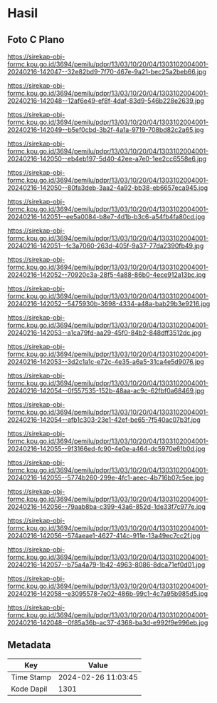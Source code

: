 # Hasil

## Foto C Plano

https://sirekap-obj-formc.kpu.go.id/3694/pemilu/pdpr/13/03/10/20/04/1303102004001-20240216-142047--32e82bd9-7f70-467e-9a21-bec25a2beb66.jpg

https://sirekap-obj-formc.kpu.go.id/3694/pemilu/pdpr/13/03/10/20/04/1303102004001-20240216-142048--12af6e49-ef8f-4daf-83d9-546b228e2639.jpg

https://sirekap-obj-formc.kpu.go.id/3694/pemilu/pdpr/13/03/10/20/04/1303102004001-20240216-142049--b5ef0cbd-3b2f-4a1a-9719-708bd82c2a65.jpg

https://sirekap-obj-formc.kpu.go.id/3694/pemilu/pdpr/13/03/10/20/04/1303102004001-20240216-142050--eb4eb197-5d40-42ee-a7e0-1ee2cc6558e6.jpg

https://sirekap-obj-formc.kpu.go.id/3694/pemilu/pdpr/13/03/10/20/04/1303102004001-20240216-142050--80fa3deb-3aa2-4a92-bb38-eb6657eca945.jpg

https://sirekap-obj-formc.kpu.go.id/3694/pemilu/pdpr/13/03/10/20/04/1303102004001-20240216-142051--ee5a0084-b8e7-4d1b-b3c6-a54fb4fa80cd.jpg

https://sirekap-obj-formc.kpu.go.id/3694/pemilu/pdpr/13/03/10/20/04/1303102004001-20240216-142051--fc3a7060-263d-405f-9a37-77da2390fb49.jpg

https://sirekap-obj-formc.kpu.go.id/3694/pemilu/pdpr/13/03/10/20/04/1303102004001-20240216-142052--70920c3a-28f5-4a88-86b0-4ece912a13bc.jpg

https://sirekap-obj-formc.kpu.go.id/3694/pemilu/pdpr/13/03/10/20/04/1303102004001-20240216-142052--5475930b-3698-4334-a48a-bab29b3e9216.jpg

https://sirekap-obj-formc.kpu.go.id/3694/pemilu/pdpr/13/03/10/20/04/1303102004001-20240216-142053--a1ca79fd-aa29-45f0-84b2-848dff3512dc.jpg

https://sirekap-obj-formc.kpu.go.id/3694/pemilu/pdpr/13/03/10/20/04/1303102004001-20240216-142053--3d2c1a1c-e72c-4e35-a6a5-31ca4e5d9076.jpg

https://sirekap-obj-formc.kpu.go.id/3694/pemilu/pdpr/13/03/10/20/04/1303102004001-20240216-142054--0f557535-152b-48aa-ac9c-62fbf0a68469.jpg

https://sirekap-obj-formc.kpu.go.id/3694/pemilu/pdpr/13/03/10/20/04/1303102004001-20240216-142054--afb1c303-23e1-42ef-be65-7f540ac07b3f.jpg

https://sirekap-obj-formc.kpu.go.id/3694/pemilu/pdpr/13/03/10/20/04/1303102004001-20240216-142055--9f3166ed-fc90-4e0e-a464-dc5970e61b0d.jpg

https://sirekap-obj-formc.kpu.go.id/3694/pemilu/pdpr/13/03/10/20/04/1303102004001-20240216-142055--5774b260-299e-4fc1-aeec-4b716b07c5ee.jpg

https://sirekap-obj-formc.kpu.go.id/3694/pemilu/pdpr/13/03/10/20/04/1303102004001-20240216-142056--79aab8ba-c399-43a6-852d-1de33f7c977e.jpg

https://sirekap-obj-formc.kpu.go.id/3694/pemilu/pdpr/13/03/10/20/04/1303102004001-20240216-142056--574aeae1-4627-414c-911e-13a49ec7cc2f.jpg

https://sirekap-obj-formc.kpu.go.id/3694/pemilu/pdpr/13/03/10/20/04/1303102004001-20240216-142057--b75a4a79-1b42-4963-8086-8dca71ef0d01.jpg

https://sirekap-obj-formc.kpu.go.id/3694/pemilu/pdpr/13/03/10/20/04/1303102004001-20240216-142058--e3095578-7e02-486b-99c1-4c7a95b985d5.jpg

https://sirekap-obj-formc.kpu.go.id/3694/pemilu/pdpr/13/03/10/20/04/1303102004001-20240216-142048--0f85a36b-ac37-4368-ba3d-e992f9e996eb.jpg


## Metadata

| Key        | Value               |
| ---------- | ------------------- |
| Time Stamp | 2024-02-26 11:03:45 |
| Kode Dapil | 1301                |




